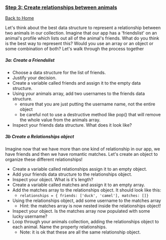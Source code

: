 
### [Step 3: Create relationships between animals](id:relationships)
[Back to Home](https://github.com/bgando/JS102)

Let's think about the best data structure to represent a relationship between two animals in our collection. Imagine that our app has a 'friendslist' on an animal's profile which lists out all of the animal's friends. What do you think is the best way to represent this? Would you use an array or an object or some combination of both? Let's walk through the process together
##### 3a: Create a Friendslist
- Choose a data structure for the list of friends.
- Justify your decision.
- Create a variable called friends and assign it to the empty data structure.
- Using your animals array, add two usernames to the friends data structure.
  - ensure that you are just putting the username name, not the entire object
  - be careful not to use a destructive method like pop() that will remove the whole value from the animals array.
- Inspect your friends data structure. What does it look like?

##### 3b Create a Relationships object

Imagine now that we have more than one kind of relationship in our app, we have friends and then we have romantic matches. Let's create an object to organize these different relationships!

- Create a variable called relationships assign it to an empty object.
- Add your friends data structure to the relationships object.
- Inspect your object. What is it's length?
- Create a variable called matches and assign it to an empty array.
- Add the matches array to the relationships object. It should look like this:
  - `relationships = { friends: ['duck', 'camel'], matches: []}`
- Using the relationships object, add some username to the matches array
  - Hint: the matches array is now nested inside the relationships object!
- Inspect your object. Is the matches array now populated with some lucky username?
- Loop through your animals collection, adding the relationships object to each animal. Name the property relationships.
  - Note: it is ok that these are all the same relationship object.
